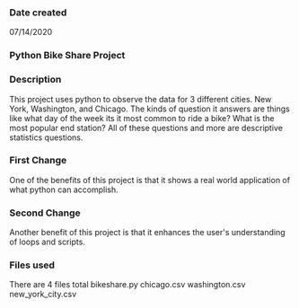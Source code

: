 ### Date created
07/14/2020

### Python Bike Share Project


### Description
This project uses python to observe the data for 3 different cities. New York, Washington, and Chicago. The kinds of question it answers are things like what day of the week its it most common to ride a bike? What is the most popular end station? All of these questions and more are descriptive statistics questions. 

### First Change
One of the benefits of this project is that it shows a real world application of what python can accomplish.

### Second Change
Another benefit of this project is that it enhances the user's understanding of loops and scripts. 


### Files used
There are 4 files total
bikeshare.py
chicago.csv
washington.csv
new_york_city.csv



